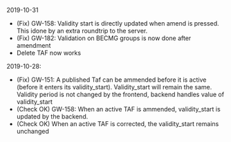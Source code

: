 2019-10-31
* (Fix) GW-158: Validity start is directly updated when amend is pressed. This idone by an extra roundtrip to the server.
* (Fix) GW-182: Validation on BECMG groups is now done after amendment
* Delete TAF now works

2019-10-28:

* (Fix) GW-151: A published Taf can be ammended before it is active (before it enters its validity_start). Validity_start will remain the same. Validity period is not changed by the frontend, backend handles value of validity_start
* (Check OK) GW-158: When an active TAF is ammended, validity_start is updated by the backend.
* (Check OK) When an active TAF is corrected, the validity_start remains unchanged
  

